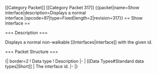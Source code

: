 \[\[Category Packet\]\] \[\[Category Packet 317\]\] {{packet\|name=Show
interface\|description=Displays a normal
interface.\|opcode=97\|type=Fixed\|length=2\|revision=317}} == Show
Interface ==

=== Description ===

Displays a normal non-walkable \[\[Interfaces\|interface\]\] with the
given id.

=== Packet Structure ===

{\| border=2 ! Data type ! Description \|- \| \[\[Data Types\#Standard
data types\|Short\]\] \| The interface id. \|- \|}
